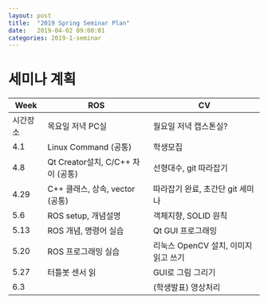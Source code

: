 ```yaml
---
layout: post
title:  "2019 Spring Seminar Plan"
date:   2019-04-02 09:00:01
categories: 2019-1-seminar
---
```



# 세미나 계획

| Week | ROS | CV |
| -------- | ----------- | ---------- |
| 시간장소 | 목요일 저녁 PC실 | 월요일 저녁 캡스톤실? |
| 4.1 | Linux Command (공통) | 학생모집 |
| 4.8 | Qt Creator설치, C/C++ 차이 (공통) | 선형대수, git 따라잡기 |
| 4.29 | C++ 클래스, 상속, vector (공통) | 따라잡기 완료, 초간단 git 세미나     |
| 5.6 | ROS setup, 개념설명 | 객체지향, SOLID 원칙 |
| 5.13 | ROS 개념, 명령어 실습 | Qt GUI 프로그래밍 |
| 5.20 | ROS 프로그래밍 실습 | 리눅스 OpenCV 설치, 이미지 읽고 쓰기 |
| 5.27 | 터틀봇 센서 읽 | GUI로 그림 그리기 |
| 6.3 |  | (학생발표) 영상처리 |

